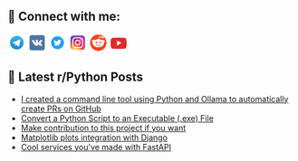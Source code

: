 ## 🔎 Connect with me:
[<img src="https://github.com/bullbesh/bullbesh/blob/main/images/Telegram.png" width="32" height="32" />](https://t.me/bullbesh)
[<img src="https://github.com/bullbesh/bullbesh/blob/main/images/VK.png" width="32" height="32" />](https://vk.com/bullbesh)
[<img src="https://github.com/bullbesh/bullbesh/blob/main/images/Twitter.png" width="32" height="32" />](https://twitter.com/bullbesh1)
[<img src="https://github.com/bullbesh/bullbesh/blob/main/images/Instagram.png" width="32" height="32" />](https://www.instagram.com/bullbesh)
[<img src="https://github.com/bullbesh/bullbesh/blob/main/images/Reddit.png" width="32" height="32" />](https://www.reddit.com/user/bullbesh)
[<img src="https://github.com/bullbesh/bullbesh/blob/main/images/YouTube.png" width="32" height="32" />](https://www.youtube.com/channel/UCtfjRs6uzgq5mfm8S06WTcg)

## 📕 Latest r/Python Posts
<!-- BLOG-POST-LIST:START -->
- [I created a command line tool using Python and Ollama to automatically create PRs on GitHub](https://www.reddit.com/r/Python/comments/1eehm1a/i_created_a_command_line_tool_using_python_and/)
- [Convert a Python Script to an Executable &lpar;.exe&rpar; File](https://www.reddit.com/r/Python/comments/1eehivi/convert_a_python_script_to_an_executable_exe_file/)
- [Make contribution to this project if you want](https://www.reddit.com/r/Python/comments/1eefo97/make_contribution_to_this_project_if_you_want/)
- [Matplotlib plots integration with Django](https://www.reddit.com/r/Python/comments/1eeep2k/matplotlib_plots_integration_with_django/)
- [Cool services you&#39;ve made with FastAPI](https://www.reddit.com/r/Python/comments/1eeeoti/cool_services_youve_made_with_fastapi/)
<!-- BLOG-POST-LIST:END -->
